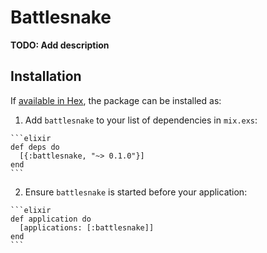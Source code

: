 # Battlesnake

**TODO: Add description**

## Installation

If [available in Hex](https://hex.pm/docs/publish), the package can be installed as:

  1. Add `battlesnake` to your list of dependencies in `mix.exs`:

    ```elixir
    def deps do
      [{:battlesnake, "~> 0.1.0"}]
    end
    ```

  2. Ensure `battlesnake` is started before your application:

    ```elixir
    def application do
      [applications: [:battlesnake]]
    end
    ```

